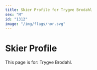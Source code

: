 ```yaml
---
title: Skier Profile for Trygve Brodahl
sex: "M"
id: "1312"
image: "/img/flags/nor.svg" 
---
```


# Skier Profile

This page is for: Trygve Brodahl.
    